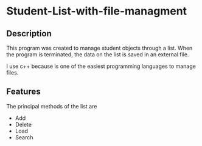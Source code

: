 # Student-List-with-file-managment

## Description
This program was created to manage student objects through a list. When the program is terminated, the data on the list is saved in an external file.  

I use c++ because is one of the easiest programming languages to manage files. 

## Features

The principal methods of the list are
- Add
- Delete
- Load 
- Search

